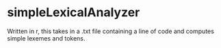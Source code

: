 # simpleLexicalAnalyzer
Written in r, this takes in a .txt file containing a line of code and computes simple lexemes and tokens.
